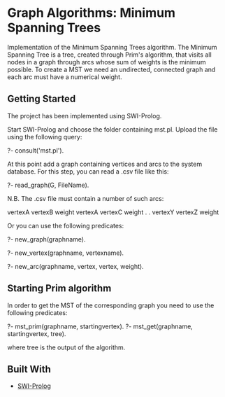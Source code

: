 # Graph Algorithms: Minimum Spanning Trees

Implementation of the Minimum Spanning Trees algorithm.
The Minimum Spanning Tree is a tree, created through Prim's algorithm, that visits all nodes in a graph
through arcs whose sum of weights is the minimum possible.
To create a MST we need an undirected, connected graph and each arc must have a numerical weight. 

## Getting Started

The project has been implemented using SWI-Prolog.

Start SWI-Prolog  and choose the folder containing mst.pl.
Upload the file using the following query:

?- consult('mst.pl').

At this point add a graph containing vertices and arcs to the system database.
For this step, you can read a .csv file like this:

?- read_graph(G, FileName).

N.B.
The .csv file must contain a number of such arcs:

vertexA vertexB weight
vertexA vertexC weight
.
.
vertexY vertexZ weight


Or you can use the following predicates:

?- new_graph(graphname).

?- new_vertex(graphname, vertexname).

?- new_arc(graphname, vertex, vertex, weight).

## Starting Prim algorithm

In order to get the MST of the corresponding graph you need to use the following predicates:

?- mst_prim(graphname, startingvertex).
?- mst_get(graphname, startingvertex, tree).

where tree is the output of the algorithm.

## Built With

* [SWI-Prolog](https://www.swi-prolog.org/)